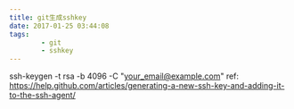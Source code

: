 ```yaml
---
title: git生成sshkey
date: 2017-01-25 03:44:08
tags: 
        - git 
        - sshkey
---
```


ssh-keygen -t rsa -b 4096 -C "your_email@example.com"
ref: https://help.github.com/articles/generating-a-new-ssh-key-and-adding-it-to-the-ssh-agent/


